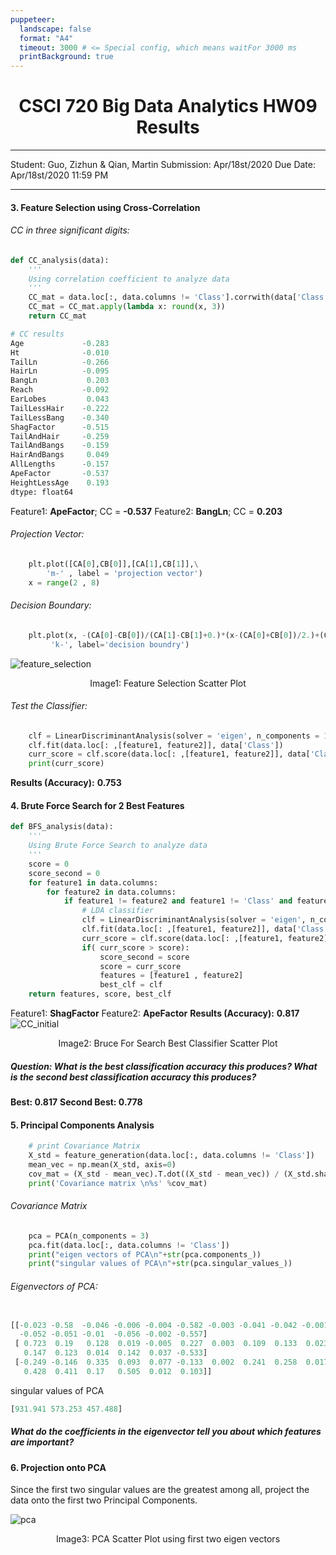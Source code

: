 ```yaml
---
puppeteer:
  landscape: false
  format: "A4"
  timeout: 3000 # <= Special config, which means waitFor 3000 ms
  printBackground: true
---
```


 #  <center> CSCI 720 Big Data Analytics HW09 Results </center> 
---
Student: Guo, Zizhun & Qian, Martin
Submission: Apr/18st/2020
Due Date: Apr/18st/2020 11:59 PM 

---

#### 3. Feature Selection using Cross-Correlation

###### CC in three significant digits:
```py
def CC_analysis(data):
    '''
    Using correlation coefficient to analyze data
    '''
    CC_mat = data.loc[:, data.columns != 'Class'].corrwith(data['Class'])
    CC_mat = CC_mat.apply(lambda x: round(x, 3))
    return CC_mat
```

```py
# CC results
Age             -0.283
Ht              -0.010
TailLn          -0.266
HairLn          -0.095
BangLn           0.203
Reach           -0.092
EarLobes         0.043
TailLessHair    -0.222
TailLessBang    -0.340
ShagFactor      -0.515
TailAndHair     -0.259
TailAndBangs    -0.159
HairAndBangs     0.049
AllLengths      -0.157
ApeFactor       -0.537
HeightLessAge    0.193
dtype: float64
```
Feature1: **ApeFactor**; CC = **-0.537**
Feature2: **BangLn**; CC = **0.203**

###### Projection Vector:
```py
    plt.plot([CA[0],CB[0]],[CA[1],CB[1]],\
        'm-' , label = 'projection vector')
    x = range(2 , 8)
```
###### Decision Boundary:
```py
    plt.plot(x, -(CA[0]-CB[0])/(CA[1]-CB[1]+0.)*(x-(CA[0]+CB[0])/2.)+(CA[1]+CB[1])/2. ,\
         'k-', label='decision boundry')
```


![feature_selection](https://i.imgur.com/p5kWXqI.png)
<center> Image1: Feature Selection Scatter Plot </center>

###### Test the Classifier:
```py
    clf = LinearDiscriminantAnalysis(solver = 'eigen', n_components = 1)
    clf.fit(data.loc[: ,[feature1, feature2]], data['Class'])
    curr_score = clf.score(data.loc[: ,[feature1, feature2]], data['Class'])
    print(curr_score)
```
**Results (Accuracy):** **0.753**

#### 4. Brute Force Search for 2 Best Features
```py
def BFS_analysis(data):
    '''
    Using Brute Force Search to analyze data
    '''
    score = 0
    score_second = 0
    for feature1 in data.columns:
        for feature2 in data.columns:
            if feature1 != feature2 and feature1 != 'Class' and feature2 != 'Class':
                # LDA classifier
                clf = LinearDiscriminantAnalysis(solver = 'eigen', n_components = 1)
                clf.fit(data.loc[: ,[feature1, feature2]], data['Class'])
                curr_score = clf.score(data.loc[: ,[feature1, feature2]], data['Class'])
                if( curr_score > score):
                    score_second = score
                    score = curr_score
                    features = [feature1 , feature2]
                    best_clf = clf
    return features, score, best_clf
```
Feature1: **ShagFactor**
Feature2: **ApeFactor**
**Results (Accuracy):** **0.817**
![CC_initial](https://i.imgur.com/Vxk50dU.png)
<center> Image2: Bruce For Search Best Classifier Scatter Plot </center>

##### Question: What is the best classification accuracy this produces? What is the second best classification accuracy this produces?

**Best: 0.817**
**Second Best: 0.778**

#### 5. Principal Components Analysis

```py
    # print Covariance Matrix
    X_std = feature_generation(data.loc[:, data.columns != 'Class'])
    mean_vec = np.mean(X_std, axis=0)
    cov_mat = (X_std - mean_vec).T.dot((X_std - mean_vec)) / (X_std.shape[0]-1)
    print('Covariance matrix \n%s' %cov_mat)
```

###### Covariance Matrix
```py
    pca = PCA(n_components = 3)
    pca.fit(data.loc[:, data.columns != 'Class'])
    print("eigen vectors of PCA\n"+str(pca.components_))
    print("singular values of PCA\n"+str(pca.singular_values_))
```
###### Eigenvectors of PCA:
```py

[[-0.023 -0.58  -0.046 -0.006 -0.004 -0.582 -0.003 -0.041 -0.042 -0.001
  -0.052 -0.051 -0.01  -0.056 -0.002 -0.557]
 [ 0.723  0.19   0.128  0.019 -0.005  0.227  0.003  0.109  0.133  0.023
   0.147  0.123  0.014  0.142  0.037 -0.533]
 [-0.249 -0.146  0.335  0.093  0.077 -0.133  0.002  0.241  0.258  0.017
   0.428  0.411  0.17   0.505  0.012  0.103]]

```
singular values of PCA
```py
[931.941 573.253 457.488]
```
##### What do the coefficients in the eigenvector tell you about which features are important?


#### 6. Projection onto PCA
Since the first two singular values are the greatest among all, project the data onto the first two Principal Components.

![pca](https://i.imgur.com/mTcVZky.png)
<center> Image3: PCA Scatter Plot using first two eigen vectors</center>